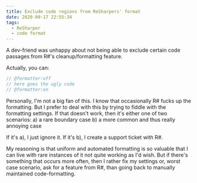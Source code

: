 ```yaml
---
title: Exclude code regions from ReSharpers' format
date: 2020-09-17 22:55:34
tags:
  - ReSharper
  - code format
---
```


A dev-friend was unhappy about not being able to exclude certain code passages from R#'s cleanup/formatting feature.

Actually, you can:
```csharp
// @formatter:off 
// here goes the ugly code
// @formatter:on
```

Personally, I'm not a big fan of this. I know that occasionally R# fucks up the formatting. But I prefer to deal with this by trying to fiddle with the formatting settings. If that doesn't work, then it's either one of two scenarios:
a) a rare boundary case
b) a more common and thus really annoying case

If it's a), I just ignore it. If it's b), I create a support ticket with R#. 

My reasoning is that uniform and automated formatting is so valuable that I can live with rare instances of it not quite working as I'd wish. But if there's something that occurs more often, then I rather fix my settings or, worst case scenario, ask for a feature from R#, than going back to manually maintained code-formatting.


